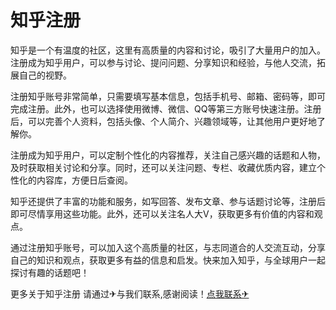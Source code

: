 # 知乎注册

知乎是一个有温度的社区，这里有高质量的内容和讨论，吸引了大量用户的加入。注册成为知乎用户，可以参与讨论、提问问题、分享知识和经验，与他人交流，拓展自己的视野。

注册知乎账号非常简单，只需要填写基本信息，包括手机号、邮箱、密码等，即可完成注册。此外，也可以选择使用微博、微信、QQ等第三方账号快速注册。注册后，可以完善个人资料，包括头像、个人简介、兴趣领域等，让其他用户更好地了解你。

注册成为知乎用户，可以定制个性化的内容推荐，关注自己感兴趣的话题和人物，及时获取相关讨论和分享。同时，还可以关注问题、专栏、收藏优质内容，建立个性化的内容库，方便日后查阅。

知乎还提供了丰富的功能和服务，如写回答、发布文章、参与话题讨论等，注册后即可尽情享用这些功能。此外，还可以关注名人大V，获取更多有价值的内容和观点。

通过注册知乎账号，可以加入这个高质量的社区，与志同道合的人交流互动，分享自己的知识和观点，获取更多有益的信息和启发。快来加入知乎，与全球用户一起探讨有趣的话题吧！

更多关于知乎注册 请通过✈与我们联系,感谢阅读！[点我联系✈](https://home.G208.com)